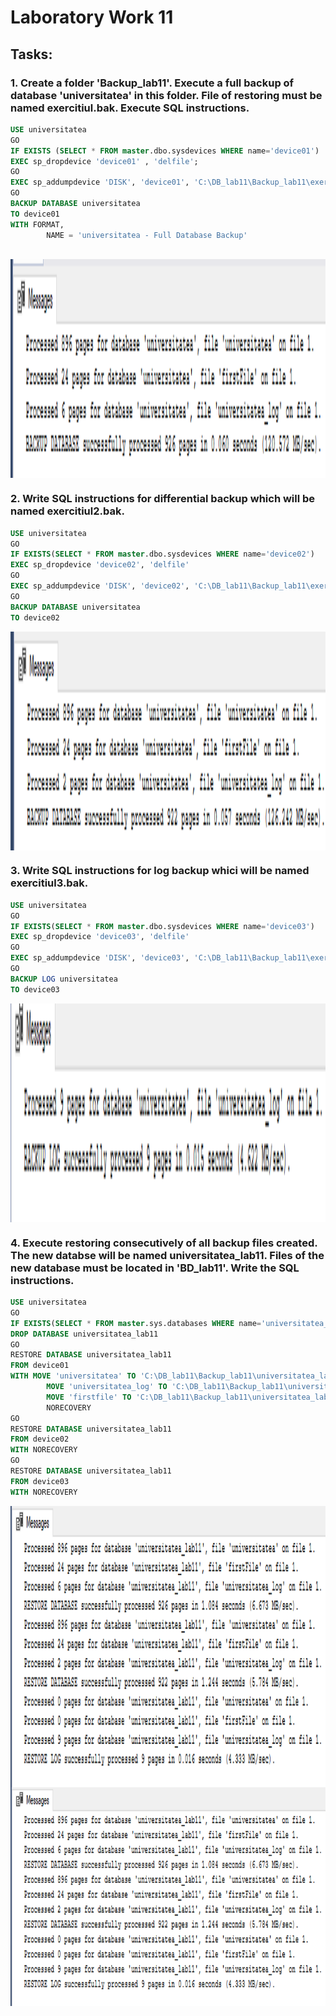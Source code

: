 # Laboratory Work 11

## Tasks:
### 1.  Create a folder 'Backup_lab11'. Execute a full backup of database 'universitatea' in this folder. File of restoring must be named exercitiul.bak. Execute SQL instructions.

```sql
USE universitatea
GO
IF EXISTS (SELECT * FROM master.dbo.sysdevices WHERE name='device01')
EXEC sp_dropdevice 'device01' , 'delfile';
GO
EXEC sp_addumpdevice 'DISK', 'device01', 'C:\DB_lab11\Backup_lab11\exercitiul1.bak'
GO
BACKUP DATABASE universitatea
TO device01
WITH FORMAT, 
		NAME = 'universitatea - Full Database Backup'
   
```

<img  align="center" width="650" height="350" src="screenshots/ex1.PNG">

### 2. Write SQL instructions for differential backup which will be named exercitiul2.bak.

```sql
USE universitatea
GO
IF EXISTS(SELECT * FROM master.dbo.sysdevices WHERE name='device02')
EXEC sp_dropdevice 'device02', 'delfile'
GO
EXEC sp_addumpdevice 'DISK', 'device02', 'C:\DB_lab11\Backup_lab11\exercitiul2.bak'
GO
BACKUP DATABASE universitatea
TO device02
```

<img  align="center" width="650" height="350" src="screenshots/ex2.PNG">



### 3. Write SQL instructions for log backup whici will be named exercitiul3.bak.


```sql
USE universitatea
GO
IF EXISTS(SELECT * FROM master.dbo.sysdevices WHERE name='device03')
EXEC sp_dropdevice 'device03', 'delfile'
GO
EXEC sp_addumpdevice 'DISK', 'device03', 'C:\DB_lab11\Backup_lab11\exercitiul3.bak'
GO
BACKUP LOG universitatea
TO device03
```
<img  align="center" width="650" height="350" src="screenshots/ex3.PNG">

### 4.  Execute restoring consecutively of all backup files created. The new databse will be named universitatea_lab11. Files of the new database must be located in 'BD_lab11'. Write the SQL instructions.

```sql
USE universitatea
GO
IF EXISTS(SELECT * FROM master.sys.databases WHERE name='universitatea_lab11')
DROP DATABASE universitatea_lab11
GO
RESTORE DATABASE universitatea_lab11
FROM device01
WITH MOVE 'universitatea' TO 'C:\DB_lab11\Backup_lab11\universitatea_lab11.mdf',
		MOVE 'universitatea_log' TO 'C:\DB_lab11\Backup_lab11\universitatea_lab11_log.ldf',
		MOVE 'firstfile' TO 'C:\DB_lab11\Backup_lab11\universitatea_lab11_firstfile.mdf',
		NORECOVERY
GO
RESTORE DATABASE universitatea_lab11
FROM device02
WITH NORECOVERY
GO
RESTORE DATABASE universitatea_lab11
FROM device03
WITH NORECOVERY
```

<img  align="center" width="650" height="450" src="screenshots/ex4.PNG">

<img  align="center" width="650" height="350" src="screenshots/ex4.PNG">
